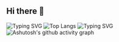 ## Hi there 👋

<!--
**wasaitong/wasaitong** is a ✨ _special_ ✨ repository because its `README.md` (this file) appears on your GitHub profile.

Here are some ideas to get you started:

- 🔭 I’m currently working on ...
- 🌱 I’m currently learning ...
- 👯 I’m looking to collaborate on ...
- 🤔 I’m looking for help with ...
- 💬 Ask me about ...
- 📫 How to reach me: ...
- 😄 Pronouns: ...
- ⚡ Fun fact: ...
-->
![Typing SVG](https://readme-typing-svg.demolab.com/?lines=我的技能板块)
![Top Langs](https://github-readme-stats.vercel.app/api/top-langs/?username=wasaitong)
![Typing SVG](https://readme-typing-svg.demolab.com/?lines=近日活动)
![Ashutosh's github activity graph](https://github-readme-activity-graph.vercel.app/graph?username=wasaitong)
